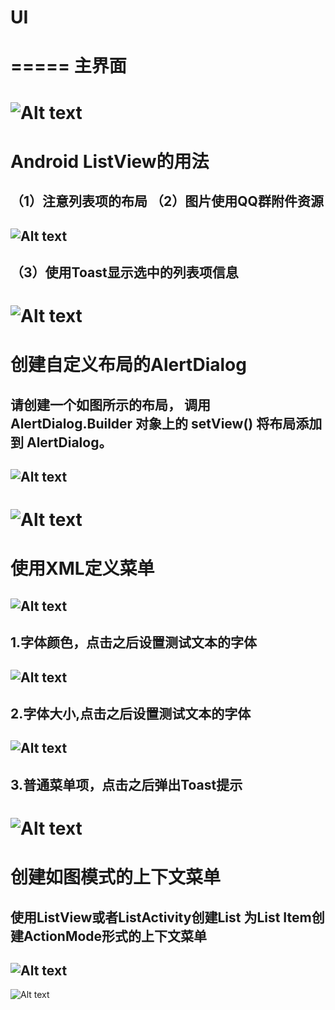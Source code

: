# UI
=====
主界面
=====
![Alt text](https://github.com/linylx/UI/blob/master/img/1.jpg)
=====
Android ListView的用法
=====
（1）注意列表项的布局
（2）图片使用QQ群附件资源
------
![Alt text](https://github.com/linylx/UI/blob/master/img/2.jpg)
------
（3）使用Toast显示选中的列表项信息
------
![Alt text](https://github.com/linylx/UI/blob/master/img/3.png)
======
创建自定义布局的AlertDialog
======
请创建一个如图所示的布局，
调用 AlertDialog.Builder 对象上的 setView() 将布局添加到 AlertDialog。
-------
![Alt text](https://github.com/linylx/UI/blob/master/img/4.png)
-------
![Alt text](https://github.com/linylx/UI/blob/master/img/5.png)
=======
使用XML定义菜单
=======
![Alt text](https://github.com/linylx/UI/blob/master/img/6.png)
--------
1.字体颜色，点击之后设置测试文本的字体
-------
![Alt text](https://github.com/linylx/UI/blob/master/img/7.png)
-------
2.字体大小,点击之后设置测试文本的字体
-------
![Alt text](https://github.com/linylx/UI/blob/master/img/8.png)
-------
3.普通菜单项，点击之后弹出Toast提示
-------
![Alt text](https://github.com/linylx/UI/blob/master/img/9.png)
========
创建如图模式的上下文菜单
========
使用ListView或者ListActivity创建List
为List Item创建ActionMode形式的上下文菜单
----------
![Alt text](https://github.com/linylx/UI/blob/master/img/10.png)
----------
![Alt text](https://github.com/linylx/UI/blob/master/img/11.png)
